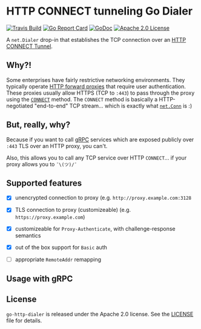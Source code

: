 # HTTP CONNECT tunneling Go Dialer

[![Travis Build](https://travis-ci.org/mwitkow/go-http-dialer.svg)](https://travis-ci.org/mwitkow/go-http-dialer)
[![Go Report Card](https://goreportcard.com/badge/github.com/mwitkow/go-http-dialer)](http://goreportcard.com/report/mwitkow/go-http-dialer)
[![GoDoc](http://img.shields.io/badge/GoDoc-Reference-blue.svg)](https://godoc.org/github.com/mwitkow/go-http-dialer)
[![Apache 2.0 License](https://img.shields.io/badge/License-Apache%202.0-blue.svg)](LICENSE)

A `net.Dialer` drop-in that establishes the TCP connection over an [HTTP CONNECT Tunnel](https://en.wikipedia.org/wiki/HTTP_tunnel#HTTP_CONNECT_tunneling).

## Why?!

Some enterprises have fairly restrictive networking environments. They typically operate [HTTP forward proxies](https://en.wikipedia.org/wiki/Proxy_server) that require user authentication. These proxies usually allow  HTTPS (TCP to `:443`) to pass through the proxy using the [`CONNECT`](https://tools.ietf.org/html/rfc2616#section-9.9) method. The `CONNECT` method is basically a HTTP-negotiated "end-to-end" TCP stream... which is exactly what [`net.Conn`](https://golang.org/pkg/net/#Conn) is :)

## But, really, why?

Because if you want to call [gRPC](http://www.grpc.io/) services which are exposed publicly over `:443` TLS over an HTTP proxy, you can't.

Also, this allows you to call any TCP service over HTTP `CONNECT`... if your proxy allows you to `¯\(ツ)/¯`

## Supported features

 - [x] unencrypted connection to proxy (e.g. `http://proxy.example.com:3128`
 - [x] TLS connection to proxy (customizeable) (e.g. `https://proxy.example.com`)
 - [x] customizeable for `Proxy-Authenticate`, with challenge-response semantics
 - [x] out of the box support for `Basic` auth
 - [ ] appropriate `RemoteAddr` remapping
 

## Usage with gRPC



## License

`go-http-dialer` is released under the Apache 2.0 license. See the [LICENSE](LICENSE) file for details.
